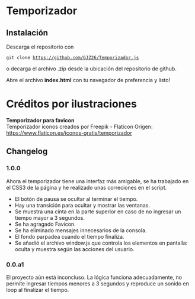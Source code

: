 # Temporizador 

## Instalación
Descarga el repositorio con <pre><code>git clone https://github.com/GJZ26/Temporizador.js</code></pre> o decarga el archivo .zip desde la ubicación del repositorio de github.

Abre el archivo <b>index.html</b> con tu navegador de preferencia y listo!
# Créditos por ilustraciones

<b> Temporizador para favicon</b><br>
Temporizador iconos creados por Freepik - Flaticon
Origen: https://www.flaticon.es/iconos-gratis/temporizador

## Changelog
### 1.0.0
Ahora el temporizador tiene una interfaz más amigable, se ha trabajado en el CSS3 de la página y he realizado unas correciones en el script.

* El botón de pausa se ocultar al terminar el tiempo.
* Hay una transición para ocultar y mostrar las ventanas.
* Se muestra una cinta en la parte superior en caso de no ingresar un tiempo mayor a 3 segundos.
* Se ha agragado Favicon.
* Se ha eliminado mensajes innecesarios de la consola.
* El fondo parpadea cuando el tiempo finaliza.
* Se añadió el archivo window.js que controla los elementos en pantalla: oculta y muestra según las acciones del usuario.
### 0.0.a1
El proyecto aún está inconcluso.
La lógica funciona adecuadamente, no permite ingresar tiempos menores a 3 segundos y reproduce un sonido en loop al finalizar el tiempo.